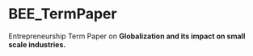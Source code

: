 # BEE_TermPaper
Entrepreneurship Term Paper on **Globalization and its impact on small scale industries.**

